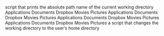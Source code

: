 script that prints the absolute path name of the current working directory
Applications    Documents   Dropbox Movies Pictures
Applications    Documents   Dropbox Movies Pictures
Applications    Documents   Dropbox Movies Pictures
Applications    Documents   Dropbox Movies Pictures
a script that changes the working directory to the user’s home directory
